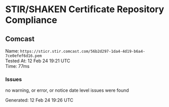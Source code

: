 # STIR/SHAKEN Certificate Repository Compliance

## Comcast

Name: `https://sticr.stir.comcast.com/56b2d297-1da4-4d19-b6a4-7ce0efef6d16.pem`\
Tested At: 12 Feb 24 19:21 UTC\
Time: 77ms

### Issues

no warning, or error, or notice date level issues were found

Generated: 12 Feb 24 19:26 UTC